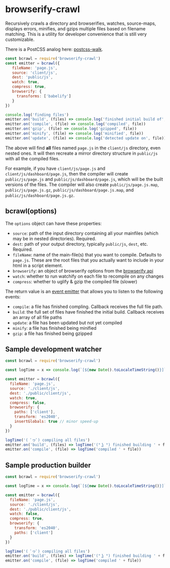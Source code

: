 # browserify-crawl

Recursively crawls a directory and browserifies, watches, source-maps, displays errors, minifies, and gzips multiple files based on filename matching. This is a utility for developer convenience that is still very customizable.

There is a PostCSS analog here: [postcss-walk](https://github.com/jayrbolton/postcss-walk).

```js
const bcrawl = require('browserify-crawl')
const emitter = bcrawl({
   fileName: 'page.js',
   source: 'client/js',
   dest: 'public/js',
   watch: true,
   compress: true,
   browserify: {
     transforms: ['babelify']
   }
})

console.log('finding files')
emitter.on('build', (files) => console.log('finished initial build of', files.length, 'files'))
emitter.on('compile', (file) => console.log('compiled', file))
emitter.on('gzip', (file) => console.log('gzipped', file))
emitter.on('minify', (file) => console.log('minified', file))
emitter.on('update', (file) => console.log('detected update on', file))
```

The above will find **all** files named `page.js` in the `client/js` directory, even nested ones. It will then recreate a mirror directory structure in `public/js` with all the compiled files.

For example, if you have `client/js/page.js` and `client/js/dashboard/page.js`, then the compiler will create `public/js/page.js` and `public/js/dashboard/page.js`, which will be the built versions of the files. The compiler will also create `public/js/page.js.map`, `public/js/page.js.gz`, `public/js/dashboard/page.js.map`, and `public/js/dashboard/page.js.gz`.

## bcrawl(options)

The `options` object can have these properties:

* `source`: path of the input directory containing all your mainfiles (which may be in nested directories). Required.
* `dest`: path of your output directory, typically `public/js`, `dest`, etc. Required.
* `fileName`: name of the main-file(s) that you want to compile. Defaults to `page.js`. These are the root files that you actually want to include in your html in a script element.
* `browserify`: an object of browserify options from the [browserify api](https://github.com/substack/node-browserify)
* `watch`: whether to run watchify on each file to recompile on any changes
* `compress`: whether to uglify & gzip the compiled file (slower)

The return value is an [event emitter](https://nodejs.org/api/events.html) that allows you to listen to the following events:

* `compile`: a file has finished compling. Callback receives the full file path.
* `build`: the full set of files have finished the initial build. Callback receives an array of all file paths
* `update`: a file has been updated but not yet compiled
* `minify`: a file has finished being minified
* `gzip`: a file has finished being gzipped


## Sample development watcher

```js
const bcrawl = require('browserify-crawl')

const logTime = x => console.log(`[${new Date().toLocaleTimeString()}]`, x)

const emitter = bcrawl({
  fileName: 'page.js',
  source: './client/js',
  dest: './public/client/js',
  watch: true,
  compress: false,
  browserify: {
    paths: ['client'],
    transform: 'es2040',
    insertGlobals: true // minor speed-up
  }
})

logTime('( ﾟヮﾟ) compiling all files')
emitter.on('build', (files) => logTime('(° ͜ʖ °) finished building ' + files.length + ' files... now watching for changes'))
emitter.on('compile', (file) => logTime('compiled ' + file))
```

## Sample production builder

```js
const bcrawl = require('browserify-crawl')

const logTime = x => console.log(`[${new Date().toLocaleTimeString()}]`, x)

const emitter = bcrawl({
  fileName: 'page.js',
  source: './client/js',
  dest: './public/client/js',
  watch: false,
  compress: true,
  browserify: {
    transform: 'es2040',
    paths: ['client']
  }
})

logTime('( ﾟヮﾟ) compiling all files')
emitter.on('build', (files) => logTime('(° ͜ʖ °) finished building ' + files.length + ' files'))
emitter.on('compile', (file) => logTime('compiled ' + file))
```
